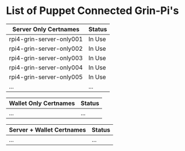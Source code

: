 # List of Puppet Connected Grin-Pi's

| Server Only Certnames    | Status |
| ------------------------ | ------ |
| rpi4-grin-server-only001 | In Use |
| rpi4-grin-server-only002 | In Use |
| rpi4-grin-server-only003 | In Use |
| rpi4-grin-server-only004 | In Use |
| rpi4-grin-server-only005 | In Use |
| ...                      | ...    |


| Wallet Only Certnames    | Status |
| ------------------------ | ------ |
| ...                      | ...    |


|  Server + Wallet Certnames | Status |
| -------------------------- | ------ |
|  ...                       | ...    |
